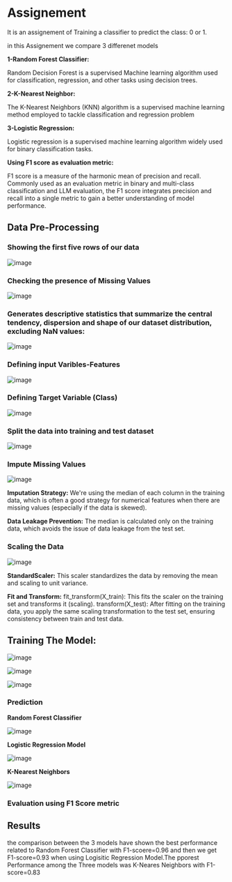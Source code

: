 # Assignement

It is an assignement of Training a classifier to predict the class: 0 or 1.

in this Assignement we compare 3 differenet models 

__1-Random Forest Classifier:__

Random Decision Forest is a supervised Machine learning algorithm used for classification, regression, and other tasks using decision trees.

__2-K-Nearest Neighbor:__

The K-Nearest Neighbors (KNN) algorithm is a supervised machine learning method employed to tackle classification and regression problem

__3-Logistic Regression:__

Logistic regression is a supervised machine learning algorithm widely used for binary classification tasks.


__Using F1 score as evaluation metric:__

F1 score is a measure of the harmonic mean of precision and recall. Commonly used as an evaluation metric in binary and multi-class classification and LLM evaluation, the F1 score integrates precision and recall into a single metric to gain a better understanding of model performance.  

## Data Pre-Processing

### Showing the first five rows of our data

![image](https://github.com/user-attachments/assets/00022713-5055-4c59-b609-5cdeb15de078)

### Checking the presence of Missing Values

![image](https://github.com/user-attachments/assets/7b290390-29c8-4a09-9b72-ee2e3aefd51d)

### Generates descriptive statistics that summarize the central tendency, dispersion and shape of our dataset distribution, excluding NaN values:

![image](https://github.com/user-attachments/assets/7ef5f7a6-4729-4b77-bd67-fb8974b72578)

### Defining input Varibles-Features

![image](https://github.com/user-attachments/assets/6b573ceb-3f96-4ca3-aa32-466a724a1dcc)

### Defining Target Variable (Class)

![image](https://github.com/user-attachments/assets/b86a2255-2a8a-443c-b717-151de693e102)

### Split the data into training and test dataset

![image](https://github.com/user-attachments/assets/a16a0b77-6379-4543-a58e-4474d233599a)

### Impute Missing Values

![image](https://github.com/user-attachments/assets/a5132b1e-e004-40a3-9487-4ba89b273cca)

__Imputation Strategy:__ We're using the median of each column in the training data, which is often a good strategy for numerical features when there are missing values (especially if the data is skewed).

__Data Leakage Prevention:__ The median is calculated only on the training data, which avoids the issue of data leakage from the test set.

### Scaling the Data

![image](https://github.com/user-attachments/assets/a66247ff-4493-493b-acdf-e808fab97942)

__StandardScaler:__ This scaler standardizes the data by removing the mean and scaling to unit variance.

__Fit and Transform:__
fit_transform(X_train): This fits the scaler on the training set and transforms it (scaling).
transform(X_test): After fitting on the training data, you apply the same scaling transformation to the test set, ensuring consistency between train and test data.

## Training The Model:

![image](https://github.com/user-attachments/assets/78a530aa-e950-425f-98a7-80e9c90256e2)

![image](https://github.com/user-attachments/assets/c6b0c835-2b67-4994-afc9-1de834a174c6)

![image](https://github.com/user-attachments/assets/8a698e02-ddae-4a93-ae08-784d97676a07)


### Prediction 


__Random Forest Classifier__

![image](https://github.com/user-attachments/assets/b00d7d6e-df23-4519-ba16-34913345032f)

__Logistic Regression Model__

![image](https://github.com/user-attachments/assets/611e6429-ad82-44ff-9fab-057c9be1fbd6)

__K-Nearest Neighbors__

![image](https://github.com/user-attachments/assets/4d6bd0d7-d851-4c33-8fc9-b0209ca91d2f)



### Evaluation using F1 Score metric





## Results

the comparison between the 3 models have shown the best performance related to Random Forest Classifier with F1-scoere=0.96
and then we get F1-score=0.93 when using Logisitic Regression Model.The pporest Performance among the Three models was K-Neares Neighbors with F1-score=0.83


    
